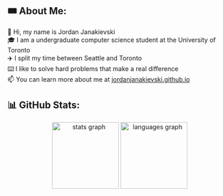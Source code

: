 ## 🎟️ About Me:
👋 Hi, my name is Jordan Janakievski<br>🎓 I am a undergraduate computer science student at the University of Toronto<br>✈️ I split my time between Seattle and Toronto<br>⌨️ I like to solve hard problems that make a real difference<br>📫 You can learn more about me at [jordanjanakievski.github.io](https://jordanjanakievski.github.io) 

## 📊 GitHub Stats:
<div align="center">
  <img src="https://github-readme-stats.vercel.app/api?username=jordanjanakievski&theme=ayu-mirage&hide_border=true&show_icons=true&include_all_commits=false&count_private=true&rank_icon=github" height="150" alt="stats graph"  />
  <img src="https://github-readme-stats.vercel.app/api/top-langs/?username=jordanjanakievski&theme=ayu-mirage&hide_border=true&&hide=assembly&include_all_commits=true&count_private=true&layout=donut" height="150" alt="languages graph"  />
</div>


<!---
jordanjanakievski/jordanjanakievski is a ✨ special ✨ repository because its `README.md` (this file) appears on your GitHub profile.
You can click the Preview link to take a look at your changes.
--->
